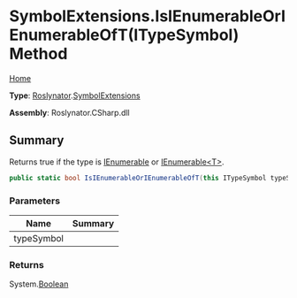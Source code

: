# SymbolExtensions\.IsIEnumerableOrIEnumerableOfT\(ITypeSymbol\) Method

[Home](../../../README.md)

**Type**: [Roslynator](../../README.md)\.[SymbolExtensions](../README.md)

**Assembly**: Roslynator\.CSharp\.dll

## Summary

Returns true if the type is [IEnumerable](https://docs.microsoft.com/en-us/dotnet/api/system.collections.ienumerable) or [IEnumerable\<T>](https://docs.microsoft.com/en-us/dotnet/api/system.collections.generic.ienumerable-1)\.

```csharp
public static bool IsIEnumerableOrIEnumerableOfT(this ITypeSymbol typeSymbol)
```

### Parameters

| Name | Summary |
| ---- | ------- |
| typeSymbol | |

### Returns

System\.[Boolean](https://docs.microsoft.com/en-us/dotnet/api/system.boolean)


